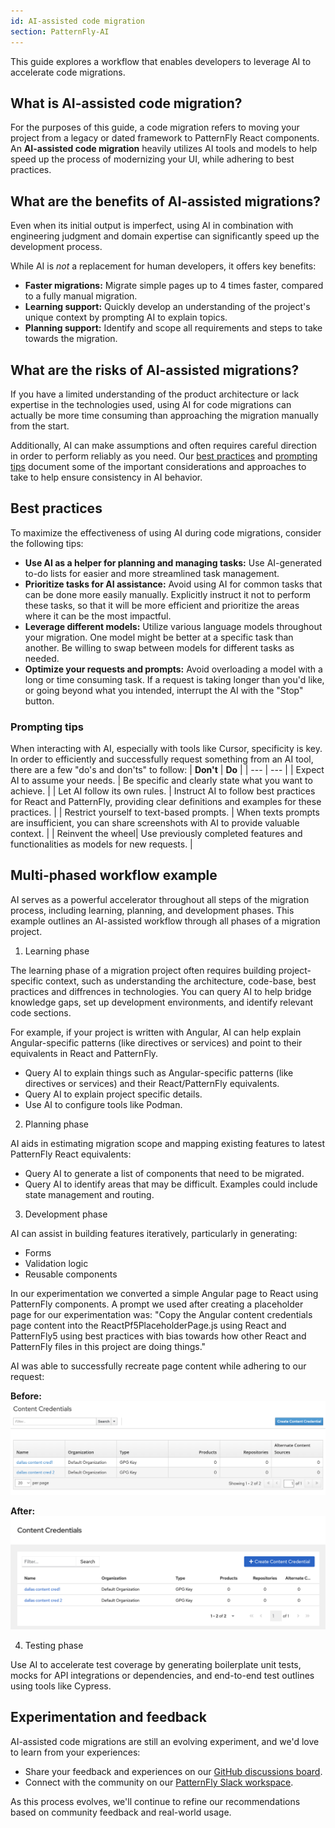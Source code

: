 ```yaml
---
id: AI-assisted code migration
section: PatternFly-AI
---
```


This guide explores a workflow that enables developers to leverage AI to accelerate code migrations. 

## What is AI-assisted code migration?

For the purposes of this guide, a code migration refers to moving your project from a legacy or dated framework to PatternFly React components. An **AI-assisted code migration** heavily utilizes AI tools and models to help speed up the process of modernizing your UI, while adhering to best practices. 

## What are the benefits of AI-assisted migrations? 

Even when its initial output is imperfect, using AI in combination with engineering judgment and domain expertise can significantly speed up the development process.

While AI is *not* a replacement for human developers, it offers key benefits: 
- **Faster migrations:** Migrate simple pages up to 4 times faster, compared to a fully manual migration. 
- **Learning support:** Quickly develop an understanding of the project's unique context by prompting AI to explain topics. 
- **Planning support:** Identify and scope all requirements and steps to take towards the migration. 

## What are the risks of AI-assisted migrations? 

If you have a limited understanding of the product architecture or lack expertise in the technologies used, using AI for code migrations can actually be more time consuming than approaching the migration manually from the start.

Additionally, AI can make assumptions and often requires careful direction in order to perform reliably as you need. Our [best practices](#best-practices) and [prompting tips](#prompting-tips) document some of the important considerations and approaches to take to help ensure consistency in AI behavior.

## Best practices
To maximize the effectiveness of using AI during code migrations, consider the following tips:
- **Use AI as a helper for planning and managing tasks:** Use AI-generated to-do lists for easier and more streamlined task management.
- **Prioritize tasks for AI assistance:** Avoid using AI for common tasks that can be done more easily manually. Explicitly instruct it not to perform these tasks, so that it will be more efficient and prioritize the areas where it can be the most impactful.
- **Leverage different models:** Utilize various language models throughout your migration. One model might be better at a specific task than another. Be willing to swap between models for different tasks as needed.
- **Optimize your requests and prompts:** Avoid overloading a model with a long or time consuming task. If a request is taking longer than you'd like, or going beyond what you intended, interrupt the AI with the "Stop" button.
### Prompting tips
When interacting with AI, especially with tools like Cursor, specificity is key. In order to efficiently and successfully request something from an AI tool, there are a few "do's and don'ts" to follow:
| **Don't** | **Do** |
| --- | --- |
| Expect AI to assume your needs. | Be specific and clearly state what you want to achieve. |
| Let AI follow its own rules. | Instruct AI to follow best practices for React and PatternFly, providing clear definitions and examples for these practices. |
| Restrict yourself to text-based prompts. | When texts prompts are insufficient, you can share screenshots with AI to provide valuable context. |
| Reinvent the wheel|  Use previously completed features and functionalities as models for new requests. |


## Multi-phased workflow example

AI serves as a powerful accelerator throughout all steps of the migration process, including learning, planning, and development phases. This example outlines an AI-assisted workflow through all phases of a migration project.

1. Learning phase

The learning phase of a migration project often requires building project-specific context, such as understanding the architecture, code-base, best practices and diffrences in technologies. You can query AI to help bridge knowledge gaps, set up development environments, and identify relevant code sections.

For example, if your project is written with Angular, AI can help explain Angular-specific patterns (like directives or services) and point to their equivalents in React and PatternFly.

- Query AI to explain things such as Angular-specific patterns (like directives or services) and their React/PatternFly equivalents.
- Query AI to explain project specific details.
- Use AI to configure tools like Podman.

2. Planning phase

AI aids in estimating migration scope and mapping existing features to latest PatternFly React equivalents:

- Query AI to generate a list of components that need to be migrated.
- Query AI to identify areas that may be difficult. Examples could include state management and routing.

3. Development phase

AI can assist in building features iteratively, particularly in generating:

- Forms
- Validation logic
- Reusable components

In our experimentation we converted a simple Angular page to React using PatternFly components. A prompt we used after creating a placeholder page for our experimentation was: "Copy the Angular content credentials page content into the ReactPf5PlaceholderPage.js using React and PatternFly5 using best practices with bias towards how other React and PatternFly files in this project are doing things."

AI was able to successfully recreate page content while adhering to our request: 

**Before:**
![Before migration - Angular Content Credentials page](./img/content-credentials-before.png)

**After:**
![After migration - React PatternFly Content Credentials page](./img/content-credentials-after.png)

4. Testing phase

Use AI to accelerate test coverage by generating boilerplate unit tests, mocks for API integrations or dependencies, and end-to-end test outlines using tools like Cypress.

## Experimentation and feedback 

AI-assisted code migrations are still an evolving experiment, and we'd love to learn from your experiences: 
- Share your feedback and experiences on our [GitHub discussions board](https://github.com/orgs/patternfly/discussions).
- Connect with the community on our [PatternFly Slack workspace](https://join.slack.com/t/patternfly/shared_invite/zt-1npmqswgk-bF2R1E2rglV8jz5DNTezMQ).
 
As this process evolves, we'll continue to refine our recommendations based on community feedback and real-world usage. 
